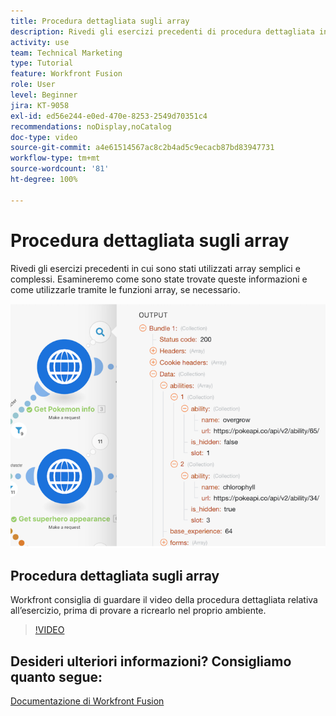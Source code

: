 ```yaml
---
title: Procedura dettagliata sugli array
description: Rivedi gli esercizi precedenti di procedura dettagliata in cui sono stati utilizzati array semplici e complessi in  [!DNL Adobe Workfront Fusion].
activity: use
team: Technical Marketing
type: Tutorial
feature: Workfront Fusion
role: User
level: Beginner
jira: KT-9058
exl-id: ed56e244-e0ed-470e-8253-2549d70351c4
recommendations: noDisplay,noCatalog
doc-type: video
source-git-commit: a4e61514567ac8c2b4ad5c9ecacb87bd83947731
workflow-type: tm+mt
source-wordcount: '81'
ht-degree: 100%

---
```


# Procedura dettagliata sugli array

Rivedi gli esercizi precedenti in cui sono stati utilizzati array semplici e complessi. Esamineremo come sono state trovate queste informazioni e come utilizzarle tramite le funzioni array, se necessario.

![Immagine di uno scenario Fusion](assets/final-functional-bits-and-bobs-1.png)

## Procedura dettagliata sugli array

Workfront consiglia di guardare il video della procedura dettagliata relativa all’esercizio, prima di provare a ricrearlo nel proprio ambiente.

>[!VIDEO](https://video.tv.adobe.com/v/335299/?quality=12&learn=on)


## Desideri ulteriori informazioni? Consigliamo quanto segue:

[Documentazione di Workfront Fusion](https://experienceleague.adobe.com/docs/workfront/using/adobe-workfront-fusion/workfront-fusion-2.html?lang=it)
